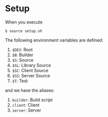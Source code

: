 # Setup

When you execute
```
$ source setup.sh
```
The following environment variables are defined:

1. `$DEV`: Root
2. `$B`: Builder
3. `$S`: Source
3. `$SL`: Library Source
3. `$SC`: Client Source
3. `$SS`: Server Source
4. `$T`: Test

and we have the aliases:

1. `builder`: Build script
2. `client`: Client
3. `server`: Server
